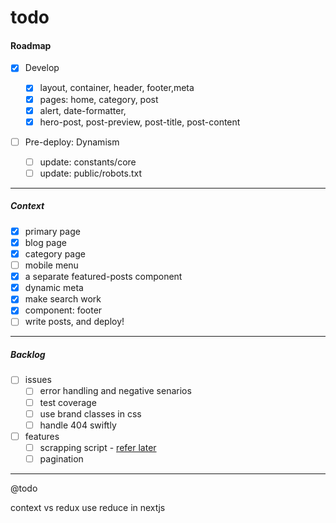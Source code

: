 # todo

#### Roadmap

- [x] Develop

  - [x] layout, container, header, footer,meta
  - [x] pages: home, category, post
  - [x] alert, date-formatter,
  - [x] hero-post, post-preview, post-title, post-content

- [ ] Pre-deploy: Dynamism
  - [ ] update: constants/core
  - [ ] update: public/robots.txt

---

##### Context

- [x] primary page
- [x] blog page
- [x] category page
- [ ] mobile menu
- [x] a separate featured-posts component
- [x] dynamic meta
- [x] make search work
- [x] component: footer
- [ ] write posts, and deploy!

---

##### Backlog

- [ ] issues
  - [ ] error handling and negative senarios
  - [ ] test coverage
  - [ ] use brand classes in css
  - [ ] handle 404 swiftly
- [ ] features
  - [ ] scrapping script - [refer later](https://www.benawad.com/scraping-recipe-websites/)
  - [ ] pagination

---

@todo

context vs redux
use reduce in nextjs
